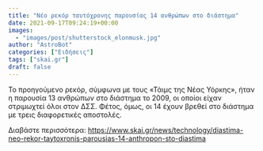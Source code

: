 ```yaml
---
title: "Νέο ρεκόρ ταυτόχρονης παρουσίας 14 ανθρώπων στο διάστημα"
date: 2021-09-17T09:24:19+00:00
images:
  - "images/post/shutterstock_elonmusk.jpg"
author: "AstroBot"
categories: ["Ειδήσεις"]
tags: ["skai.gr"]
draft: false
---
```


Το προηγούμενο ρεκόρ, σύμφωνα με τους «Τάιμς της Νέας Υόρκης», ήταν η παρουσία 13 ανθρώπων στο διάστημα το 2009, οι οποίοι είχαν στριμωχτεί όλοι στον ΔΣΣ. Φέτος, όμως, οι 14 έχουν βρεθεί στο διάστημα με τρεις διαφορετικές αποστολές.

Διαβάστε περισσότερα: https://www.skai.gr/news/technology/diastima-neo-rekor-taytoxronis-parousias-14-anthropon-sto-diastima
